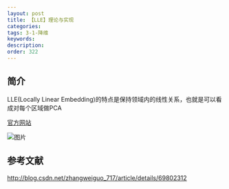 ```yaml
---
layout: post
title: 【LLE】理论与实现
categories:
tags: 3-1-降维
keywords:
description:
order: 322
---
```



## 简介
LLE(Locally Linear Embedding)的特点是保持领域内的线性关系，也就是可以看成对每个区域做PCA  


[官方网站](http://scikit-learn.org/stable/modules/generated/sklearn.manifold.LocallyLinearEmbedding.html)

![图片](http://scikit-learn.org/stable/_images/sphx_glr_plot_manifold_sphere_001.png)
## 参考文献
http://blog.csdn.net/zhangweiguo_717/article/details/69802312
